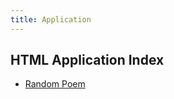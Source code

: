 ```yaml
---
title: Application
---
```


## HTML Application Index
- [Random Poem](https://billzhou233.github.io/0/randpoem.htm)